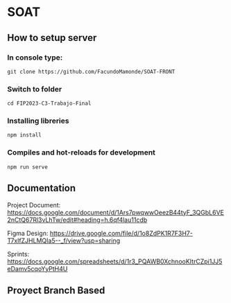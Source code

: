 # SOAT

## How to setup server

### In console type:
```
git clone https://github.com/FacundoMamonde/SOAT-FRONT
```
### Switch to folder
```
cd FIP2023-C3-Trabajo-Final
```
### Installing libreries
```
npm install
```
### Compiles and hot-reloads for development
```
npm run serve
```

## Documentation

Project Document: https://docs.google.com/document/d/1Ars7pwqwwOeezB44tyF_3QGbL6VE2nCtQ67Rl3vLhTw/edit#heading=h.6qf4lau11cdb

Figma Design: https://drive.google.com/file/d/1o8ZdPK1R7F3H7-T7xlfZJHLMQIa5--_f/view?usp=sharing

Sprints: https://docs.google.com/spreadsheets/d/1r3_PQAWB0XchnooKItrCZpi1JJ5eDamv5cqoYyPtH4U

## Proyect Branch Based

